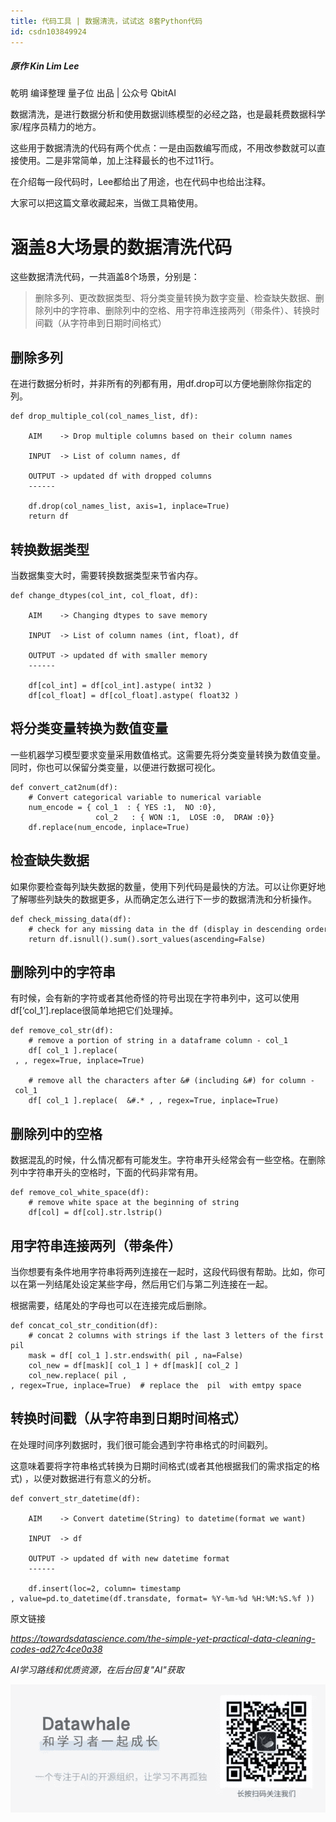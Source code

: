 ```yaml
---
title: 代码工具 | 数据清洗，试试这 8套Python代码
id: csdn103849924
---
```


##### 原作 Kin Lim Lee
乾明 编译整理
量子位 出品 | 公众号 QbitAI

数据清洗，是进行数据分析和使用数据训练模型的必经之路，也是最耗费数据科学家/程序员精力的地方。

这些用于数据清洗的代码有两个优点：一是由函数编写而成，不用改参数就可以直接使用。二是非常简单，加上注释最长的也不过11行。

在介绍每一段代码时，Lee都给出了用途，也在代码中也给出注释。

大家可以把这篇文章收藏起来，当做工具箱使用。

# 涵盖8大场景的数据清洗代码

这些数据清洗代码，一共涵盖8个场景，分别是：

> 删除多列、更改数据类型、将分类变量转换为数字变量、检查缺失数据、删除列中的字符串、删除列中的空格、用字符串连接两列（带条件）、转换时间戳（从字符串到日期时间格式）

## 删除多列

在进行数据分析时，并非所有的列都有用，用df.drop可以方便地删除你指定的列。

```
def drop_multiple_col(col_names_list, df): 

    AIM    -> Drop multiple columns based on their column names 

    INPUT  -> List of column names, df

    OUTPUT -> updated df with dropped columns 
    ------

    df.drop(col_names_list, axis=1, inplace=True)
    return df 
```

## 转换数据类型

当数据集变大时，需要转换数据类型来节省内存。

```
def change_dtypes(col_int, col_float, df): 

    AIM    -> Changing dtypes to save memory

    INPUT  -> List of column names (int, float), df

    OUTPUT -> updated df with smaller memory  
    ------

    df[col_int] = df[col_int].astype( int32 )
    df[col_float] = df[col_float].astype( float32 ) 
```

## 将分类变量转换为数值变量

一些机器学习模型要求变量采用数值格式。这需要先将分类变量转换为数值变量。同时，你也可以保留分类变量，以便进行数据可视化。

```
def convert_cat2num(df):
    # Convert categorical variable to numerical variable
    num_encode = { col_1  : { YES :1,  NO :0},
                   col_2   : { WON :1,  LOSE :0,  DRAW :0}}  
    df.replace(num_encode, inplace=True) 
```

## 检查缺失数据

如果你要检查每列缺失数据的数量，使用下列代码是最快的方法。可以让你更好地了解哪些列缺失的数据更多，从而确定怎么进行下一步的数据清洗和分析操作。

```
def check_missing_data(df):
    # check for any missing data in the df (display in descending order)
    return df.isnull().sum().sort_values(ascending=False) 
```

## 删除列中的字符串

有时候，会有新的字符或者其他奇怪的符号出现在字符串列中，这可以使用df[‘col_1’].replace很简单地把它们处理掉。

```
def remove_col_str(df):
    # remove a portion of string in a dataframe column - col_1
    df[ col_1 ].replace( 
 , , regex=True, inplace=True)

    # remove all the characters after &# (including &#) for column - col_1
    df[ col_1 ].replace(  &#.* , , regex=True, inplace=True) 
```

## 删除列中的空格

数据混乱的时候，什么情况都有可能发生。字符串开头经常会有一些空格。在删除列中字符串开头的空格时，下面的代码非常有用。

```
def remove_col_white_space(df):
    # remove white space at the beginning of string 
    df[col] = df[col].str.lstrip() 
```

## 用字符串连接两列（带条件）

当你想要有条件地用字符串将两列连接在一起时，这段代码很有帮助。比如，你可以在第一列结尾处设定某些字母，然后用它们与第二列连接在一起。

根据需要，结尾处的字母也可以在连接完成后删除。

```
def concat_col_str_condition(df):
    # concat 2 columns with strings if the last 3 letters of the first column are  pil
    mask = df[ col_1 ].str.endswith( pil , na=False)
    col_new = df[mask][ col_1 ] + df[mask][ col_2 ]
    col_new.replace( pil ,    , regex=True, inplace=True)  # replace the  pil  with emtpy space 
```

## 转换时间戳（从字符串到日期时间格式）

在处理时间序列数据时，我们很可能会遇到字符串格式的时间戳列。

这意味着要将字符串格式转换为日期时间格式(或者其他根据我们的需求指定的格式) ，以便对数据进行有意义的分析。

```
def convert_str_datetime(df): 

    AIM    -> Convert datetime(String) to datetime(format we want)

    INPUT  -> df

    OUTPUT -> updated df with new datetime format 
    ------

    df.insert(loc=2, column= timestamp , value=pd.to_datetime(df.transdate, format= %Y-%m-%d %H:%M:%S.%f )) 
```

原文链接

*https://towardsdatascience.com/the-simple-yet-practical-data-cleaning-codes-ad27c4ce0a38*

*AI学习路线和优质资源，在后台回复"AI"获取*

![](../img/18aae7d2cc6b7481f52ff4b05d80db1d.png)